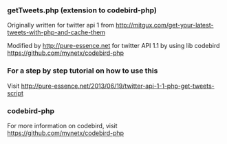 ### getTweets.php (extension to codebird-php)

Originally written for twitter api 1 from http://mitgux.com/get-your-latest-tweets-with-php-and-cache-them

Modified by http://pure-essence.net for twitter API 1.1 by using lib codebird https://github.com/mynetx/codebird-php

### For a step by step tutorial on how to use this

Visit http://pure-essence.net/2013/06/19/twitter-api-1-1-php-get-tweets-script


### codebird-php

For more information on codebird, visit https://github.com/mynetx/codebird-php